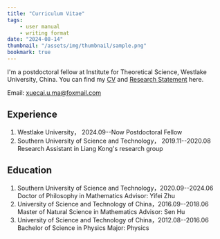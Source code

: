 ```yaml
---
title: "Curriculum Vitae"
tags:
    - user manual
    - writing format
date: "2024-08-14"
thumbnail: "/assets/img/thumbnail/sample.png"
bookmark: true
---
```





		
I'm a postdoctoral  fellow at Institute for Theoretical Science, Westlake University, China. You can find my [CV](files/Xuecai_CV.pdf) and [Research Statement](files/Xuecai_Research.pdf) here.  	

Email: xuecai.u.ma@foxmail.com


## Experience
1. Westlake  University， 2024.09--Now 
   Postdoctoral Fellow
2. Southern University of Science and Technology， 2019.11--2020.08 
   Research Assistant in Liang Kong's research group

## Education
1. Southern University of Science and Technology，2020.09--2024.06
   Doctor of Philosophy in Mathematics
   Advisor: Yifei Zhu
2. University of Science and Technology of China，2016.09--2018.06
 Master of Natural Science in Mathematics
 Advisor: Sen Hu
3. University of Science and Technology of China，2012.08--2016.06
   Bachelor of Science in Physics
   Major: Physics 

